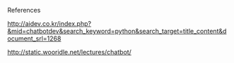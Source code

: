 
References

http://aidev.co.kr/index.php?&mid=chatbotdev&search_keyword=python&search_target=title_content&document_srl=1268


http://static.wooridle.net/lectures/chatbot/
